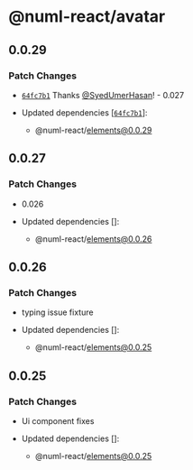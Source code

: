 # @numl-react/avatar

## 0.0.29

### Patch Changes

- [`64fc7b1`](https://github.com/numldesign/numl-react/commit/64fc7b1a176f04c85c152713eea689b0d5226a1e) Thanks [@SyedUmerHasan](https://github.com/SyedUmerHasan)! - 0.027

- Updated dependencies [[`64fc7b1`](https://github.com/numldesign/numl-react/commit/64fc7b1a176f04c85c152713eea689b0d5226a1e)]:
  - @numl-react/elements@0.0.29

## 0.0.27

### Patch Changes

- 0.026

- Updated dependencies []:
  - @numl-react/elements@0.0.26

## 0.0.26

### Patch Changes

- typing issue fixture

- Updated dependencies []:
  - @numl-react/elements@0.0.25

## 0.0.25

### Patch Changes

- Ui component fixes

- Updated dependencies []:
  - @numl-react/elements@0.0.25
